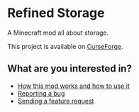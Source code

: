 # Refined Storage

A Minecraft mod all about storage.

This project is available on [CurseForge](http://minecraft.curseforge.com/projects/refined-storage).

## What are you interested in?

- [How this mod works and how to use it](https://github.com/raoulvdberge/refinedstorage/wiki)
- [Reporting a bug](https://github.com/raoulvdberge/refinedstorage/issues)
- [Sending a feature request](https://github.com/raoulvdberge/refinedstorage/issues)
